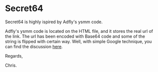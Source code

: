 # Secret64
Secret64 is highly ispired by Adfly's ysmm code.

Adfly's ysmm code is located on the HTML file, and it stores the real url of the link. The url has been encoded with Base64 code and some of the string is flipped with certain way. Well, with simple Google technique, you can find the discussion [here](https://github.com/jkehler/unshortenit/issues/1).

Regards,

Chris.